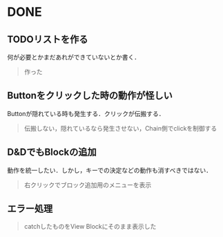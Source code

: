 # DONE

## TODOリストを作る

何が必要とかまだあれができていないとか書く．

> 作った

## Buttonをクリックした時の動作が怪しい

Buttonが隠れている時も発生する．クリックが伝搬する．

> 伝搬しない，隠れているなら発生させない，Chain側でclickを制御する

## D&DでもBlockの追加

動作を統一したい．しかし，キーでの決定などの動作も消すべきではない．

> 右クリックでブロック追加用のメニューを表示

## エラー処理

> catchしたものをView Blockにそのまま表示した